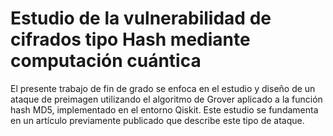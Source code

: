 # Estudio de la vulnerabilidad de cifrados tipo Hash mediante computación cuántica
El presente trabajo de fin de grado se enfoca en el estudio y diseño de un ataque de preimagen utilizando el algoritmo de Grover aplicado a la función hash MD5, implementado en el entorno Qiskit. Este estudio se fundamenta en un artículo previamente publicado que describe este tipo de ataque.
